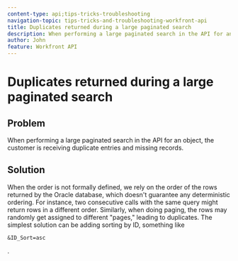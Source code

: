 ```yaml
---
content-type: api;tips-tricks-troubleshooting
navigation-topic: tips-tricks-and-troubleshooting-workfront-api
title: Duplicates returned during a large paginated search
description: When performing a large paginated search in the API for an object, the customer is receiving duplicate entries and missing records.
author: John
feature: Workfront API
---
```


# Duplicates returned during a large paginated search

## Problem

When performing a large paginated search in the API for an object, the customer is receiving duplicate entries and missing records.

## Solution

When the order is not formally defined, we rely on the order of the rows returned by the Oracle database, which doesn't guarantee any deterministic ordering. For instance, two consecutive calls with the same query might return rows in a different order. Similarly, when doing paging, the rows may randomly get assigned to different "pages," leading to duplicates. The simplest solution can be adding sorting by ID, something like 

```
&ID_Sort=asc
```

.

